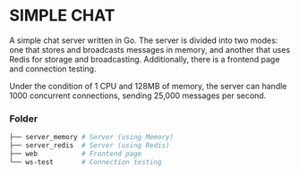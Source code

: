 # SIMPLE CHAT

A simple chat server written in Go. The server is divided into two modes: one that stores and broadcasts messages in memory, and another that uses Redis for storage and broadcasting. Additionally, there is a frontend page and connection testing.


Under the condition of 1 CPU and 128MB of memory, the server can handle 1000 concurrent connections, sending 25,000 messages per second.

### Folder

``` bash
├── server_memory # Server (using Memory)
├── server_redis  # Server (using Redis)
├── web           # Frontend page
└── ws-test       # Connection testing